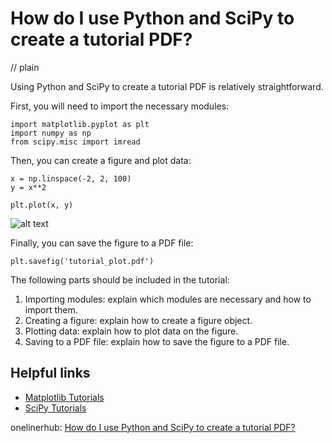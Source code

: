 # How do I use Python and SciPy to create a tutorial PDF?
// plain

Using Python and SciPy to create a tutorial PDF is relatively straightforward.

First, you will need to import the necessary modules:
```
import matplotlib.pyplot as plt
import numpy as np
from scipy.misc import imread
```

Then, you can create a figure and plot data:
```
x = np.linspace(-2, 2, 100)
y = x**2

plt.plot(x, y)
```

![alt text](https://miro.medium.com/max/1400/1*N3R7EJKtKjHXUfzq4j7m2w.png)

Finally, you can save the figure to a PDF file:
```
plt.savefig('tutorial_plot.pdf')
```

The following parts should be included in the tutorial:

1. Importing modules: explain which modules are necessary and how to import them.
2. Creating a figure: explain how to create a figure object.
3. Plotting data: explain how to plot data on the figure.
4. Saving to a PDF file: explain how to save the figure to a PDF file.

## Helpful links

- [Matplotlib Tutorials](https://matplotlib.org/tutorials/index.html)
- [SciPy Tutorials](https://docs.scipy.org/doc/scipy/reference/tutorial/index.html)

onelinerhub: [How do I use Python and SciPy to create a tutorial PDF?](https://onelinerhub.com/python-scipy/how-do-i-use-python-and-scipy-to-create-a-tutorial-pdf)